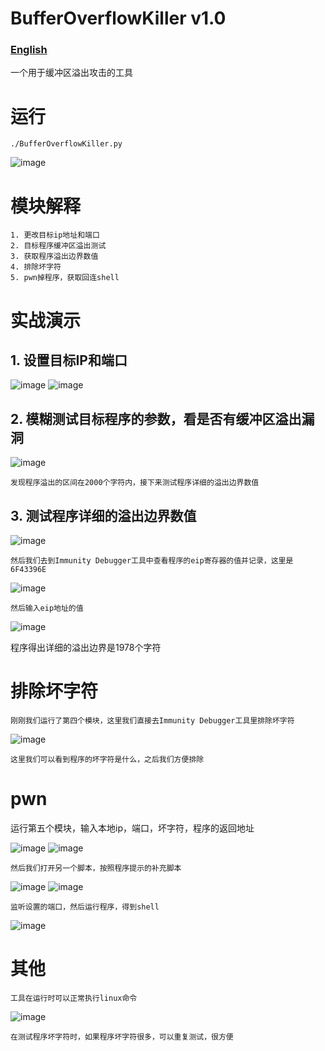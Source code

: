 # BufferOverflowKiller v1.0
### [English](https://github.com/baimao-box/BufferOverflowKiller/edit/main/English.md)


一个用于缓冲区溢出攻击的工具

# 运行
```
./BufferOverflowKiller.py
```
![image](https://user-images.githubusercontent.com/52622597/187816563-d2611b8e-8003-4e87-89fa-47c2a8b350a9.png)

# 模块解释
```
1. 更改目标ip地址和端口
2. 目标程序缓冲区溢出测试
3. 获取程序溢出边界数值
4. 排除坏字符
5. pwn掉程序，获取回连shell
```

# 实战演示
## 1. 设置目标IP和端口
![image](https://user-images.githubusercontent.com/52622597/178109492-fa2ca80b-e7b4-4644-8b1f-c6e732916ddc.png)
![image](https://user-images.githubusercontent.com/52622597/178109495-958ac298-1aa4-4057-97a2-3ccec5a88446.png)

## 2. 模糊测试目标程序的参数，看是否有缓冲区溢出漏洞
![image](https://user-images.githubusercontent.com/52622597/178109637-c8df4c89-24b8-4c16-b954-ee9649088bbc.png)
```
发现程序溢出的区间在2000个字符内，接下来测试程序详细的溢出边界数值
```
## 3. 测试程序详细的溢出边界数值

![image](https://user-images.githubusercontent.com/52622597/178109694-5c7b2b41-2f7d-46df-80f9-2b4dca82bfc7.png)
```
然后我们去到Immunity Debugger工具中查看程序的eip寄存器的值并记录，这里是6F43396E
```
![image](https://user-images.githubusercontent.com/52622597/178109740-fd492a9f-7c37-4476-9914-df72fd80985f.png)
```
然后输入eip地址的值
```
![image](https://user-images.githubusercontent.com/52622597/178109798-4dc13dd6-bbd4-4a57-9001-a20ab08a3a2c.png)

程序得出详细的溢出边界是1978个字符

# 排除坏字符
```
刚刚我们运行了第四个模块，这里我们直接去Immunity Debugger工具里排除坏字符
```
![image](https://user-images.githubusercontent.com/52622597/178109900-ac8fb380-7115-4884-92ab-4d6b025b2f25.png)
```
这里我们可以看到程序的坏字符是什么，之后我们方便排除
```
# pwn

运行第五个模块，输入本地ip，端口，坏字符，程序的返回地址

![image](https://user-images.githubusercontent.com/52622597/178109987-49ffbf6b-3478-4a89-ab7b-c986feee8298.png)
![image](https://user-images.githubusercontent.com/52622597/178110000-6cf8db91-5db0-4690-8d1b-ca98fe650429.png)
```
然后我们打开另一个脚本，按照程序提示的补充脚本
```
![image](https://user-images.githubusercontent.com/52622597/178110028-fb17b9b1-c0a5-455f-b6f3-0eeb647c7a9a.png)
![image](https://user-images.githubusercontent.com/52622597/178110109-79a3bb68-84ee-4315-b397-7e20eb25a746.png)
```
监听设置的端口，然后运行程序，得到shell
```
![image](https://user-images.githubusercontent.com/52622597/178110133-fd8e25cd-eca0-4e7a-838e-19223792f6bc.png)
# 其他
```
工具在运行时可以正常执行linux命令
```
![image](https://user-images.githubusercontent.com/52622597/178110205-62d00f69-ecf7-4668-977d-5f9ad1affe06.png)
```
在测试程序坏字符时，如果程序坏字符很多，可以重复测试，很方便
```
